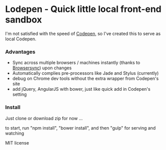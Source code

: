 # Lodepen - Quick little local front-end sandbox 

I'm not satisfied with the speed of [Codepen](http://codepen.io), so I've created this to serve as local Codepen.

### Advantages

* Sync across multiple browsers / machines instantly (thanks to [Browsersync](http://www.browsersync.io)) upon changes
* Automatically complies pre-processors like Jade and Stylus (currently)
* debug on Chrome dev tools without the extra wrapper from Codepen's site
* add jQuery, AngularJS with bower, just like quick add in Codepen's setting

### Install

Just clone or download zip for now ...

to start, run "npm install", "bower install", and then "gulp" for serving and watching

MIT license